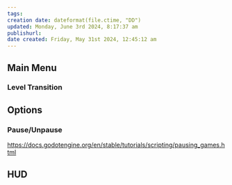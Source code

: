 ```yaml
---
tags: 
creation date: dateformat(file.ctime, "DD")
updated: Monday, June 3rd 2024, 8:17:37 am
publishurl:
date created: Friday, May 31st 2024, 12:45:12 am
---
```


## Main Menu

### Level Transition


## Options

### Pause/Unpause
https://docs.godotengine.org/en/stable/tutorials/scripting/pausing_games.html


## HUD


